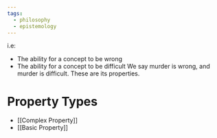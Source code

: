 ```yaml
---
tags:
  - philosophy
  - epistemology
---
```

i.e:
- The ability for a concept to be wrong
- The ability for a concept to be difficult
We say murder is wrong, and murder is difficult. These are its properties.
# Property Types
- [[Complex Property]]
- [[Basic Property]]